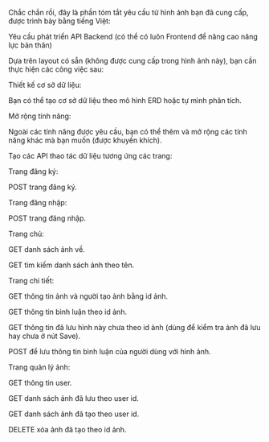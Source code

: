 Chắc chắn rồi, đây là phần tóm tắt yêu cầu từ hình ảnh bạn đã cung cấp, được trình bày bằng tiếng Việt:

Yêu cầu phát triển API Backend (có thể có luôn Frontend để nâng cao năng lực bản thân)

Dựa trên layout có sẵn (không được cung cấp trong hình ảnh này), bạn cần thực hiện các công việc sau:

Thiết kế cơ sở dữ liệu:

Bạn có thể tạo cơ sở dữ liệu theo mô hình ERD hoặc tự mình phân tích.

Mở rộng tính năng:

Ngoài các tính năng được yêu cầu, bạn có thể thêm và mở rộng các tính năng khác mà bạn muốn (được khuyến khích).

Tạo các API thao tác dữ liệu tương ứng các trang:

Trang đăng ký:

POST trang đăng ký.

Trang đăng nhập:

POST trang đăng nhập.

Trang chủ:

GET danh sách ảnh về.

GET tìm kiếm danh sách ảnh theo tên.

Trang chi tiết:

GET thông tin ảnh và người tạo ảnh bằng id ảnh.

GET thông tin bình luận theo id ảnh.

GET thông tin đã lưu hình này chưa theo id ảnh (dùng để kiểm tra ảnh đã lưu hay chưa ở nút Save).

POST để lưu thông tin bình luận của người dùng với hình ảnh.

Trang quản lý ảnh:

GET thông tin user.

GET danh sách ảnh đã lưu theo user id.

GET danh sách ảnh đã tạo theo user id.

DELETE xóa ảnh đã tạo theo id ảnh.